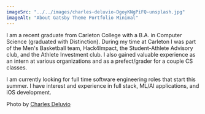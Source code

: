 ```yaml
---
imageSrc: "../../images/charles-deluvio-DgoyKNgPiFQ-unsplash.jpg"
imageAlt: "About Gatsby Theme Portfolio Minimal"
---
```


I am a recent graduate from Carleton College with a B.A. in Computer Science (graduated with Distinction). During my time at Carleton I was part of the Men's Basketball team, Hack4Impact, the Student-Athlete Advisory club, and the Athlete Investment club. I also gained valuable experience as an intern at various organizations and as a prefect/grader for a couple CS classes. 

I am currently looking for full time software engineering roles that start this summer. I have interest and experience in full stack, ML/AI applications, and iOS development. 

Photo by <a href="https://unsplash.com/@charlesdeluvio?utm_source=unsplash&utm_medium=referral&utm_content=creditCopyText" target="_blank" rel="nofollow noopener noreferrer" aria-label="External Link"><u>Charles Deluvio</u></a>
